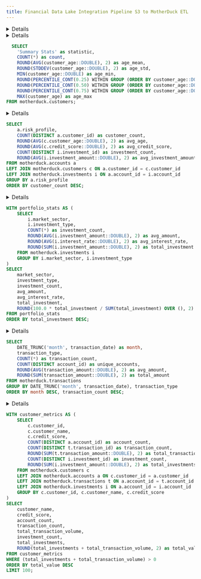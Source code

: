 ```yaml
---
title: Financial Data Lake Integration Pipeline S3 to MotherDuck ETL
---
```


<Details title='Project description'>

  An automated data integration pipeline that extracts financial data (accounts, customers, investments, and transactions) from date-partitioned CSV files in Amazon S3 and loads them into corresponding tables in MotherDuck warehouse. This pipeline uses Airbyte Cloud to handle the ETL process, enabling real-time synchronization of financial data while maintaining data integrity and proper table relationships through a well-structured schema design. The system supports incremental updates and historical data tracking, making it ideal for financial reporting and analysis.
</Details>

<Details title='Customer Demographics Analysis'>

  This query provides key demographic statistics about customer ages, useful for understanding customer base distribution.
</Details>

```sql customer_demographics_analysis
  SELECT 
    'Summary Stats' as statistic,
    COUNT(*) as count,
    ROUND(AVG(customer_age::DOUBLE), 2) as age_mean,
    ROUND(STDDEV(customer_age::DOUBLE), 2) as age_std,
    MIN(customer_age::DOUBLE) as age_min,
    ROUND(PERCENTILE_CONT(0.25) WITHIN GROUP (ORDER BY customer_age::DOUBLE), 2) as age_25,
    ROUND(PERCENTILE_CONT(0.50) WITHIN GROUP (ORDER BY customer_age::DOUBLE), 2) as age_50,
    ROUND(PERCENTILE_CONT(0.75) WITHIN GROUP (ORDER BY customer_age::DOUBLE), 2) as age_75,
    MAX(customer_age) as age_max
FROM motherduck.customers;
```

<Details title='Risk Profile Distribution'>

  This analysis shows how risk profiles correlate with customer demographics and investment behavior.
</Details>

```sql risk_profile_ditribution
SELECT 
    a.risk_profile,
    COUNT(DISTINCT a.customer_id) as customer_count,
    ROUND(AVG(c.customer_age::DOUBLE), 2) as avg_age,
    ROUND(AVG(c.credit_score::DOUBLE), 2) as avg_credit_score,
    COUNT(DISTINCT i.investment_id) as investment_count,
    ROUND(AVG(i.investment_amount::DOUBLE), 2) as avg_investment_amount
FROM motherduck.accounts a
LEFT JOIN motherduck.customers c ON a.customer_id = c.customer_id
LEFT JOIN motherduck.investments i ON a.account_id = i.account_id
GROUP BY a.risk_profile
ORDER BY customer_count DESC;
```

<Details title='Investment Portfolio Analysis'>

  This query provides a comprehensive view of investment distribution across different sectors and investment types.
</Details>

```sql investment_portfolio_analysis
WITH portfolio_stats AS (
    SELECT 
        i.market_sector,
        i.investment_type,
        COUNT(*) as investment_count,
        ROUND(AVG(i.investment_amount::DOUBLE), 2) as avg_amount,
        ROUND(AVG(i.interest_rate::DOUBLE), 2) as avg_interest_rate,
        ROUND(SUM(i.investment_amount::DOUBLE), 2) as total_investment
    FROM motherduck.investments i
    GROUP BY i.market_sector, i.investment_type
)
SELECT 
    market_sector,
    investment_type,
    investment_count,
    avg_amount,
    avg_interest_rate,
    total_investment,
    ROUND(100.0 * total_investment / SUM(total_investment) OVER (), 2) as portfolio_percentage
FROM portfolio_stats
ORDER BY total_investment DESC;
```

<Details title='Transaction Patterns Over Time'>

  This analysis reveals transaction patterns and trends over time, helping identify seasonal patterns or changing customer behaviors.
</Details>

```sql transactions_pattern_over_time
SELECT 
    DATE_TRUNC('month', transaction_date) as month,
    transaction_type,
    COUNT(*) as transaction_count,
    COUNT(DISTINCT account_id) as unique_accounts,
    ROUND(AVG(transaction_amount::DOUBLE), 2) as avg_amount,
    ROUND(SUM(transaction_amount::DOUBLE), 2) as total_amount
FROM motherduck.transactions
GROUP BY DATE_TRUNC('month', transaction_date), transaction_type
ORDER BY month DESC, transaction_count DESC;
```

<Details title='High-Value Customer Insights'>

  This query identifies and analyzes your highest-value customers based on their total financial engagement.
</Details>

```sql transactions_pattern_over_time
WITH customer_metrics AS (
    SELECT 
        c.customer_id,
        c.customer_name,
        c.credit_score,
        COUNT(DISTINCT a.account_id) as account_count,
        COUNT(DISTINCT t.transaction_id) as transaction_count,
        ROUND(SUM(t.transaction_amount::DOUBLE), 2) as total_transaction_volume,
        COUNT(DISTINCT i.investment_id) as investment_count,
        ROUND(SUM(i.investment_amount::DOUBLE), 2) as total_investments
    FROM motherduck.customers c
    LEFT JOIN motherduck.accounts a ON c.customer_id = a.customer_id
    LEFT JOIN motherduck.transactions t ON a.account_id = t.account_id
    LEFT JOIN motherduck.investments i ON a.account_id = i.account_id
    GROUP BY c.customer_id, c.customer_name, c.credit_score
)
SELECT 
    customer_name,
    credit_score,
    account_count,
    transaction_count,
    total_transaction_volume,
    investment_count,
    total_investments,
    ROUND(total_investments + total_transaction_volume, 2) as total_value
FROM customer_metrics
WHERE (total_investments + total_transaction_volume) > 0
ORDER BY total_value DESC
LIMIT 100;
```

